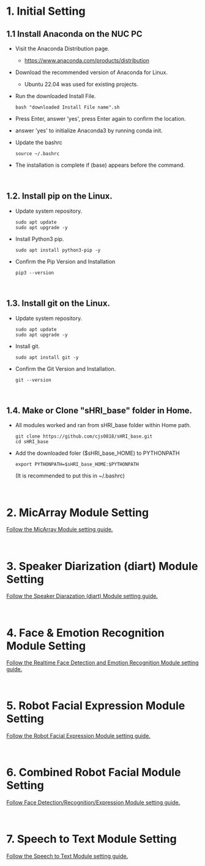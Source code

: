 # 1. Initial Setting

## 1.1 Install Anaconda on the NUC PC

* Visit the Anaconda Distribution page.
  * https://www.anaconda.com/products/distribution


* Download the recommended version of Anaconda for Linux.
  * Ubuntu 22.04 was used for existing projects.


* Run the downloaded Install File.
  ```
  bash "downloaded Install File name".sh
  ```

* Press Enter, answer 'yes', press Enter again to confirm the location.

* answer 'yes' to initialize Anaconda3 by running conda init.

* Update the bashrc
  ```
  source ~/.bashrc
  ```

* The installation is complete if (base) appears before the command.    
</br>

## 1.2. Install pip on the Linux.

* Update system repository.
  ```
  sudo apt update
  sudo apt upgrade -y
  ```

* Install Python3 pip.
  ```
  sudo apt install python3-pip -y
  ```

* Confirm the Pip Version and Installation
  ```
  pip3 --version
  ```
</br>

## 1.3. Install git on the Linux.

* Update system repository.
  ```
  sudo apt update
  sudo apt upgrade -y
  ```

* Install git.
  ```
  sudo apt install git -y
  ```

* Confirm the Git Version and Installation.
  ```
  git --version
  ```
</br>

## 1.4. Make or Clone "sHRI_base" folder in Home.

* All modules worked and ran from sHRI_base folder within Home path.
  ```
  git clone https://github.com/cjs0818/sHRI_base.git
  cd sHRI_base
  ```

* Add the downloaded foler ($sHRI_base_HOME) to PYTHONPATH
  ```
  export PYTHONPATH=$sHRI_base_HOME:$PYTHONPATH
  ```
  (It is recommended to put this in ~/.bashrc)

</br>

# 2. MicArray Module Setting

[Follow the MicArray Module setting guide.](https://github.com/cjs0818/sHRI_base/tree/main/MicArray)

</br>

# 3. Speaker Diarization (diart) Module Setting

[Follow the Speaker Diarazation (diart) Module setting guide.](https://github.com/cjs0818/sHRI_base/tree/main/diart)

</br>

# 4. Face & Emotion Recognition Module Setting

[Follow the Realtime Face Detection and Emotion Recognition Module setting guide.](https://github.com/cjs0818/sHRI_base/tree/main/FaceDetEmo)

</br>

# 5. Robot Facial Expression Module Setting

[Follow the Robot Facial Expression Module setting guide.](https://github.com/cjs0818/sHRI_base/tree/main/FacialExpression)

</br>

# 6. Combined Robot Facial Module Setting

[Follow Face Detection/Recognition/Expression Module setting guide.](https://github.com/cjs0818/sHRI_base/tree/main/FacialDetExp)

</br>

# 7. Speech to Text Module Setting

[Follow the Speech to Text Module setting guide.](https://github.com/cjs0818/sHRI_base/tree/main/MicArray_conversation/STT)

</br>

